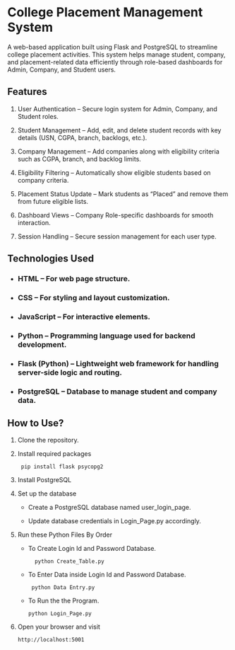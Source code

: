 # College Placement Management System

A web-based application built using Flask and PostgreSQL to streamline college placement activities. This system helps manage student, company, and placement-related data efficiently through role-based dashboards for Admin, Company, and Student users.

## Features

1) User Authentication – Secure login system for Admin, Company, and Student roles.

1) Student Management – Add, edit, and delete student records with key details (USN, CGPA, branch, backlogs, etc.).

1) Company Management – Add companies along with eligibility criteria such as CGPA, branch, and backlog limits.

1) Eligibility Filtering – Automatically show eligible students based on company criteria.

1) Placement Status Update – Mark students as “Placed” and remove them from future eligible lists.

1) Dashboard Views – Company Role-specific dashboards for smooth interaction.

1) Session Handling – Secure session management for each user type.

## Technologies Used
* ### HTML – For web page structure.

* ### CSS – For styling and layout customization.

* ### JavaScript – For interactive elements.

* ### Python – Programming language used for backend development.
  
* ### Flask (Python) – Lightweight web framework for handling server-side logic and routing.

* ### PostgreSQL – Database to manage student and company data.


## How to Use?

1) Clone the repository.

2) Install required packages
    ````
     pip install flask psycopg2
    ````
3) Install PostgreSQL
4) Set up the database

      * Create a PostgreSQL database named user_login_page.

      * Update database credentials in Login_Page.py accordingly.

5) Run these Python Files By Order
     * To Create Login Id and Password Database.
       
        ````
          python Create_Table.py
         ````
    * To Enter Data inside Login Id and Password Database.
       
         ````
          python Data Entry.py
        ````
    * To Run the the Program.
       
        ````
        python Login_Page.py
        ````
7) Open your browser and visit
    ````
    http://localhost:5001
    ````

